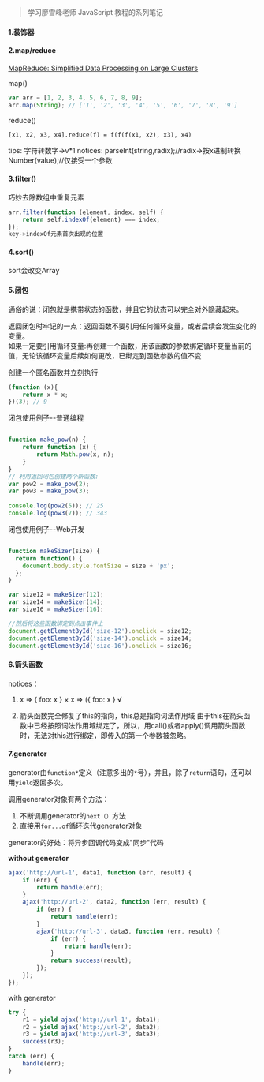 >学习廖雪峰老师 JavaScript 教程的系列笔记

#### 1.装饰器

#### 2.map/reduce  
[MapReduce: Simplified Data Processing on Large Clusters](http://research.google.com/archive/mapreduce.html)  

map()  

```javascript
var arr = [1, 2, 3, 4, 5, 6, 7, 8, 9];  
arr.map(String); // ['1', '2', '3', '4', '5', '6', '7', '8', '9']
```

reduce()  

`[x1, x2, x3, x4].reduce(f) = f(f(f(x1, x2), x3), x4)`

tips: 
字符转数字->v*1 
notices: 
parseInt(string,radix);//radix->按x进制转换 
Number(value);//仅接受一个参数

#### 3.filter()  
巧妙去除数组中重复元素  

```javascript
arr.filter(function (element, index, self) {  
    return self.indexOf(element) === index;  
});  
key->indexOf元素首次出现的位置
```

#### 4.sort()  
sort会改变Array  

#### 5.闭包  
通俗的说：闭包就是携带状态的函数，并且它的状态可以完全对外隐藏起来。  

返回闭包时牢记的一点：返回函数不要引用任何循环变量，或者后续会发生变化的变量。  
如果一定要引用循环变量:再创建一个函数，用该函数的参数绑定循环变量当前的值，无论该循环变量后续如何更改，已绑定到函数参数的值不变  

创建一个匿名函数并立刻执行  

```JavaScript
(function (x){
    return x * x;
})(3); // 9
```

闭包使用例子--普通编程  

```javascript

function make_pow(n) {  
    return function (x) {  
        return Math.pow(x, n);  
    }  
}  
// 利用返回闭包创建两个新函数:  
var pow2 = make_pow(2);  
var pow3 = make_pow(3);  
  
console.log(pow2(5)); // 25  
console.log(pow3(7)); // 343
```

闭包使用例子--Web开发  

```javascript

function makeSizer(size) {
  return function() {
    document.body.style.fontSize = size + 'px';
  };
}

var size12 = makeSizer(12);
var size14 = makeSizer(14);
var size16 = makeSizer(16);

//然后将这些函数绑定到点击事件上
document.getElementById('size-12').onclick = size12;
document.getElementById('size-14').onclick = size14;
document.getElementById('size-16').onclick = size16;
```

#### 6.箭头函数  

notices：  
1.    x => { foo: x }     × 
    x => ({ foo: x }    √  

2. 箭头函数完全修复了this的指向，this总是指向词法作用域 
由于this在箭头函数中已经按照词法作用域绑定了，所以，用call()或者apply()调用箭头函数时，无法对this进行绑定，即传入的第一个参数被忽略。

#### 7.generator

generator由`function*`定义（注意多出的`*`号），并且，除了`return`语句，还可以用`yield`返回多次。

调用generator对象有两个方法：

1. 不断调用generator的`next（）`方法
2. 直接用`for...of`循环迭代generator对象

generator的好处：将异步回调代码变成"同步"代码

**without generator**

```javascript
ajax('http://url-1', data1, function (err, result) {
    if (err) {
        return handle(err);
    }
    ajax('http://url-2', data2, function (err, result) {
        if (err) {
            return handle(err);
        }
        ajax('http://url-3', data3, function (err, result) {
            if (err) {
                return handle(err);
            }
            return success(result);
        });
    });
});
```

with generator

```javascript
try {
    r1 = yield ajax('http://url-1', data1);
    r2 = yield ajax('http://url-2', data2);
    r3 = yield ajax('http://url-3', data3);
    success(r3);
}
catch (err) {
    handle(err);
}
```